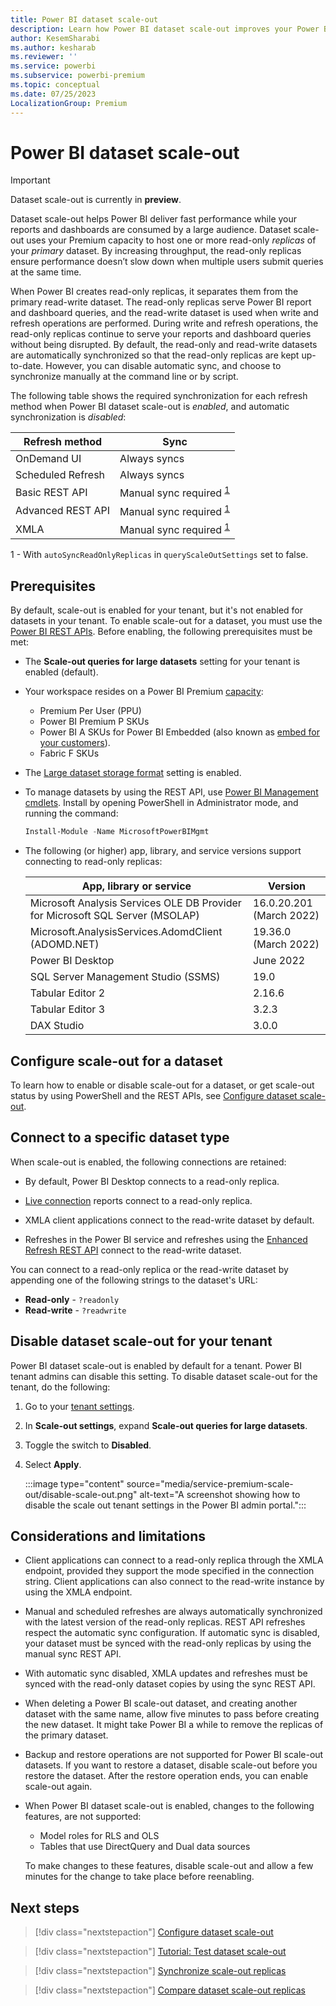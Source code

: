 ```yaml
---
title: Power BI dataset scale-out
description: Learn how Power BI dataset scale-out improves your Power BI performance by reducing dataset query and refresh times
author: KesemSharabi
ms.author: kesharab
ms.reviewer: ''
ms.service: powerbi
ms.subservice: powerbi-premium
ms.topic: conceptual
ms.date: 07/25/2023
LocalizationGroup: Premium
---
```


# Power BI dataset scale-out

> [!IMPORTANT]
> Dataset scale-out is currently in **preview**.

Dataset scale-out helps Power BI deliver fast performance while your reports and dashboards are consumed by a large audience. Dataset scale-out uses your Premium capacity to host one or more read-only *replicas* of your *primary* dataset. By increasing throughput, the read-only replicas ensure performance doesn’t slow down when multiple users submit queries at the same time.

When Power BI creates read-only replicas, it separates them from the primary read-write dataset. The read-only replicas serve Power BI report and dashboard queries, and the read-write dataset is used when write and refresh operations are performed. During write and refresh operations, the read-only replicas continue to serve your reports and dashboard queries without being disrupted. By default, the read-only and read-write datasets are automatically synchronized so that the read-only replicas are kept up-to-date. However, you can disable automatic sync, and choose to synchronize manually at the command line or by script.

The following table shows the required synchronization for each refresh method when Power BI dataset scale-out is *enabled*, and automatic synchronization is *disabled*:

| Refresh method    | Sync                 |
|-------------------|----------------------|
| OnDemand UI       | Always syncs         |
| Scheduled Refresh | Always syncs         |
| Basic REST API    | Manual sync required <sup>[1](#setting)</sup>|
| Advanced REST API | Manual sync required <sup>[1](#setting)</sup>|
| XMLA              | Manual sync required <sup>[1](#setting)</sup>|

<a name="setting">1</a> - With `autoSyncReadOnlyReplicas` in `queryScaleOutSettings` set to false.

## Prerequisites

By default, scale-out is enabled for your tenant, but it's not enabled for datasets in your tenant. To enable scale-out for a dataset, you must use the [Power BI REST APIs](/rest/api/power-bi/datasets/update-dataset-in-group). Before enabling, the following prerequisites must be met:

* The **Scale-out queries for large datasets** setting for your tenant is enabled (default).

* Your workspace resides on a Power BI Premium [capacity](service-premium-what-is.md#capacities-and-skus):
    * Premium Per User (PPU)
    * Power BI Premium P SKUs
    * Power BI A SKUs for Power BI Embedded (also known as [embed for your customers](../developer/embedded/embedded-analytics-power-bi.md#embed-for-your-customers)).
    * Fabric F SKUs

* The [Large dataset storage format](service-premium-large-models.md) setting is enabled.

* To manage datasets by using the REST API, use [Power BI Management cmdlets](/powershell/power-bi/overview?view=powerbi-ps&preserve-view=true). Install by opening PowerShell in Administrator mode, and running the command:

    ```powershell
    Install-Module -Name MicrosoftPowerBIMgmt
    ```

* The following (or higher) app, library, and service versions support connecting to read-only replicas:

    | App, library or service  | Version |
    |--------------------------|---------|
    | Microsoft Analysis Services OLE DB Provider for Microsoft SQL Server (MSOLAP) | 16.0.20.201 (March 2022) |
    | Microsoft.AnalysisServices.AdomdClient (ADOMD.NET) | 19.36.0 (March 2022) |
    | Power BI Desktop         | June 2022 |
    | SQL Server Management Studio (SSMS) | 19.0 |
    | Tabular Editor 2         | 2.16.6   |
    | Tabular Editor 3         | 3.2.3    |
    | DAX Studio               | 3.0.0    |

## Configure scale-out for a dataset

To learn how to enable or disable scale-out for a dataset, or get scale-out status by using PowerShell and the REST APIs, see [Configure dataset scale-out](service-premium-scale-out-configure.md).

## Connect to a specific dataset type

When scale-out is enabled, the following connections are retained:

* By default, Power BI Desktop connects to a read-only replica.

* [Live connection](./../connect-data/desktop-report-lifecycle-datasets.md) reports connect to a read-only replica.

* XMLA client applications connect to the read-write dataset by default.

* Refreshes in the Power BI service and refreshes using the [Enhanced Refresh REST API](./../connect-data/asynchronous-refresh.md) connect to the read-write dataset.

You can connect to a read-only replica or the read-write dataset by appending one of the following strings to the dataset's URL:

* **Read-only** - `?readonly`
* **Read-write** - `?readwrite`

## Disable dataset scale-out for your tenant

Power BI dataset scale-out is enabled by default for a tenant. Power BI tenant admins can disable this setting. To disable dataset scale-out for the tenant, do the following:

1. Go to your [tenant settings](./../admin/service-admin-portal-about-tenant-settings.md).

2. In **Scale-out settings**, expand **Scale-out queries for large datasets**.

3. Toggle the switch to **Disabled**.

4. Select **Apply**.

    :::image type="content" source="media/service-premium-scale-out/disable-scale-out.png" alt-text="A screenshot showing how to disable the scale out tenant settings in the Power BI admin portal.":::

## Considerations and limitations

* Client applications can connect to a read-only replica through the XMLA endpoint, provided they support the mode specified in the connection string. Client applications can also connect to the read-write instance by using the XMLA endpoint.

* Manual and scheduled refreshes are always automatically synchronized with the latest version of the read-only  replicas. REST API refreshes respect the automatic sync configuration. If automatic sync is disabled, your dataset must be synced with the read-only replicas by using the manual sync REST API.

* With automatic sync disabled, XMLA updates and refreshes must be synced with the read-only dataset copies by using the sync REST API.

* When deleting a Power BI scale-out dataset, and creating another dataset with the same name, allow five minutes to pass before creating the new dataset. It might take Power BI a while to remove the replicas of the primary dataset.

* Backup and restore operations are not supported for Power BI scale-out datasets. If you want to restore a dataset, disable scale-out before you restore the dataset. After the restore operation ends, you can enable scale-out again.

* When Power BI dataset scale-out is enabled, changes to the following features, are not supported:
    * Model roles for RLS and OLS
    * Tables that use DirectQuery and Dual data sources

    To make changes to these features, disable scale-out and allow a few minutes for the change to take place before reenabling.

## Next steps

> [!div class="nextstepaction"]
> [Configure dataset scale-out](service-premium-scale-out-configure.md)

> [!div class="nextstepaction"]
> [Tutorial: Test dataset scale-out](service-premium-scale-out-test.md)

> [!div class="nextstepaction"]
> [Synchronize scale-out replicas](service-premium-scale-out-sync-replica.md)

> [!div class="nextstepaction"]
> [Compare dataset scale-out replicas](service-premium-scale-out-app.md)
